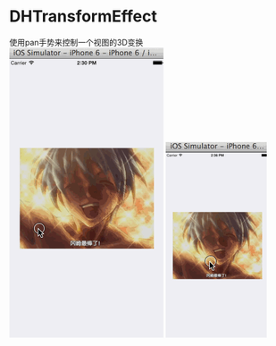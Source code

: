# DHTransformEffect
使用pan手势来控制一个视图的3D变换
![fig1](https://github.com/DHUsesAll/GitImages/blob/master/DHTransform3D/1.gif)
![fig2](https://github.com/DHUsesAll/GitImages/blob/master/DHTransform3D/2.gif)
